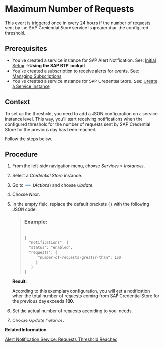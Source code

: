 <!-- loio1076e0cedc6c4bbe8ffb8741e4758d66 -->

# Maximum Number of Requests

This event is triggered once in every 24 hours if the number of requests sent by the SAP Credential Store service is greater than the configured threshold.



<a name="loio1076e0cedc6c4bbe8ffb8741e4758d66__prereq_kfp_x3m_byb"/>

## Prerequisites

-   You've created a service instance for SAP Alert Notification. See: [Initial Setup](https://help.sap.com/docs/alert-notification/sap-alert-notification-for-sap-btp/initial-setup?version=Cloud) →**Using the SAP BTP cockpit**
-   You've created a subscription to receive alerts for events. See: [Managing Subscriptions](https://help.sap.com/docs/alert-notification/sap-alert-notification-for-sap-btp/managing-subscriptions?version=Cloud)
-   You've created a service instance for SAP Credential Store. See: [Create a Service Instance](create-a-service-instance-dc5f087.md)




<a name="loio1076e0cedc6c4bbe8ffb8741e4758d66__context_r3z_x3m_byb"/>

## Context

To set up the threshold, you need to add a JSON configuration on a service instance level. This way, you'll start receiving notifications when the configured threshold for the number of requests sent by SAP Credential Store for the previous day has been reached.

Follow the steps below.



<a name="loio1076e0cedc6c4bbe8ffb8741e4758d66__steps_k13_q3m_byb"/>

## Procedure

1.  From the left-side navigation menu, choose *Services* \> *Instances*.

2.  Select a *Credential Store* instance.

3.  Go to ![](images/Actions_62e6f79.png) \(*Actions*\) and choose *Update*.

4.  Choose *Next*.

5.  In the empty field, replace the default brackets `{}` with the following JSON code:

    > ### Example:  
    > ```
    > 
    > {
    > 	"notifications": {
    > 	"status": "enabled",
    > 	"requests": {
    > 		"number-of-requests-greater-than": 100
    >      }
    >    }
    > }
    > 
    > ```

    **Result:**

    According to this exemplary configuration, you will get a notification when the total number of requests coming from SAP Credential Store for the previous day exceeds **100**.

6.  Set the actual number of requests according to your needs.

7.  Choose *Update Instance*.


**Related Information**  


[Alert Notification Service: Requests Threshold Reached](https://help.sap.com/docs/alert-notification/sap-alert-notification-for-sap-btp/requests-threshold-reached)

